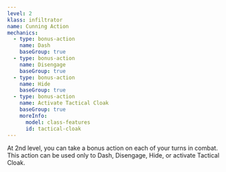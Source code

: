 ```yaml
---
level: 2
klass: infiltrator
name: Cunning Action
mechanics:
  - type: bonus-action
    name: Dash
    baseGroup: true
  - type: bonus-action
    name: Disengage
    baseGroup: true
  - type: bonus-action
    name: Hide
    baseGroup: true
  - type: bonus-action
    name: Activate Tactical Cloak
    baseGroup: true
    moreInfo:
      model: class-features
      id: tactical-cloak
---
```

At 2nd level, you can take a bonus action on each of your turns in combat. This action can be used only to Dash, Disengage, Hide, or
activate Tactical Cloak.
